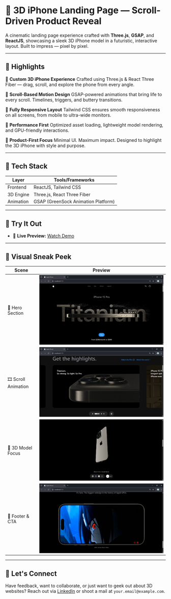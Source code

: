 

# 🍏 3D iPhone Landing Page — Scroll-Driven Product Reveal

A cinematic landing page experience crafted with **Three.js**, **GSAP**, and **ReactJS**, showcasing a sleek 3D iPhone model in a futuristic, interactive layout. Built to impress — pixel by pixel.

---

## 🌟 Highlights

🔹 **Custom 3D iPhone Experience**
Crafted using Three.js & React Three Fiber — drag, scroll, and explore the phone from every angle.

🔹 **Scroll-Based Motion Design**
GSAP-powered animations that bring life to every scroll. Timelines, triggers, and buttery transitions.

🔹 **Fully Responsive Layout**
Tailwind CSS ensures smooth responsiveness on all screens, from mobile to ultra-wide monitors.

🔹 **Performance First**
Optimized asset loading, lightweight model rendering, and GPU-friendly interactions.

🔹 **Product-First Focus**
Minimal UI. Maximum impact. Designed to highlight the 3D iPhone with style and purpose.

---

## 🧰 Tech Stack

| Layer     | Tools/Frameworks                    |
| --------- | ----------------------------------- |
| Frontend  | ReactJS, Tailwind CSS               |
| 3D Engine | Three.js, React Three Fiber         |
| Animation | GSAP (GreenSock Animation Platform) |

---

## 🔗 Try It Out

* 🎥 **Live Preview:** [Watch Demo](https://your-live-demo-link.com)


---

## 📸 Visual Sneak Peek

| Scene                | Preview                             |
| -------------------- | ----------------------------------- |
| 📱 Hero Section      | ![Hero](./screenshots/Home.png)     |
| 🎞️ Scroll Animation | ![Scroll](./screenshots/Detail.png) |
| 🧊 3D Model Focus    | ![3D](./screenshots/3D.png)      |
| 🦶 Footer & CTA      | ![Footer](./screenshots/Show.png) |

---

## 💬 Let's Connect

Have feedback, want to collaborate, or just want to geek out about 3D websites?
Reach out via [LinkedIn](https://www.linkedin.com/in/your-profile/) or shoot a mail at `your.email@example.com`.


